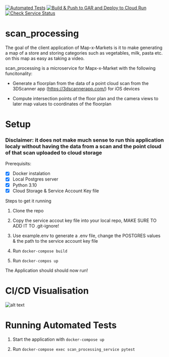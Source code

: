   [![Automated Tests](https://github.com/JosefLeinweber/scan_processing/actions/workflows/automated-tests.yml/badge.svg?branch=trunk)](https://github.com/JosefLeinweber/scan_processing/actions/workflows/automated-tests.yml) [![Build & Push to GAR and Deploy to Cloud Run](https://github.com/JosefLeinweber/scan_processing/actions/workflows/cd_google_cloud_run.yml/badge.svg)](https://github.com/JosefLeinweber/scan_processing/actions/workflows/cd_google_cloud_run.yml)[![Check Service Status](https://github.com/JosefLeinweber/scan_processing/actions/workflows/check_service_status.yml/badge.svg?branch=trunk)](https://github.com/JosefLeinweber/scan_processing/actions/workflows/check_service_status.yml) 

# scan_processing
The goal of the client application of Map-x-Markets is it to make generating a map of a store and storing categories such as vegetables, milk, pasta etc. on this map as easy as taking a video.

scan_processing is a microservice for Mapx-x-Market with the following funcitonality:

- Generate a floorplan from the data of a point cloud scan from the 3DScanner app (https://3dscannerapp.com/) for iOS devices

- Compute intersection points of the floor plan and the camera views to later map values to coordinates of the floorplan

# Setup

### Disclaimer: it does not make much sense to run this application localy without having the data from a scan and the point cloud of that scan uploaded to cloud storage

Prerequisits:

- [x] Docker instalation
- [x] Local Postgres server
- [x] Python 3.10
- [x] Cloud Storage & Service Account Key file

Steps to get it running

1. Clone the repo

2. Copy the service accout key file into your local repo, MAKE SURE TO ADD IT TO .git-ignore!

3. Use example.env to generate a .env file, change the POSTGRES values & the path to the service account key file

4. Run ```docker-compose build```

5. Run ```docker-compos up```

The Application should should now run!

# CI/CD Visualisation

![alt text](https://github.com/JosefLeinweber/scan_processing/blob/671e22003068d3bd202388bd748d92c7c1889037/docs/images/cicd_visualization.png)

# Running Automated Tests

1. Start the application with ```docker-compose up```

2. Run ```docker-compose exec scan_processing_service pytest```